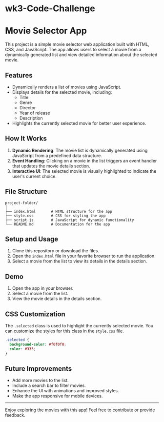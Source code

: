 # wk3-Code-Challenge

# Movie Selector App

This project is a simple movie selector web application built with HTML, CSS, and JavaScript. The app allows users to select a movie from a dynamically generated list and view detailed information about the selected movie.

## Features

- Dynamically renders a list of movies using JavaScript.
- Displays details for the selected movie, including:
  - Title
  - Genre
  - Director
  - Year of release
  - Description
- Highlights the currently selected movie for better user experience.

## How It Works

1. **Dynamic Rendering**: The movie list is dynamically generated using JavaScript from a predefined data structure.
2. **Event Handling**: Clicking on a movie in the list triggers an event handler that updates the movie details section.
3. **Interactive UI**: The selected movie is visually highlighted to indicate the user's current choice.

## File Structure

```
project-folder/
│
├── index.html       # HTML structure for the app
├── style.css        # CSS for styling the app
├── script.js        # JavaScript for dynamic functionality
└── README.md        # Documentation for the app
```

## Setup and Usage

1. Clone this repository or download the files.
2. Open the `index.html` file in your favorite browser to run the application.
3. Select a movie from the list to view its details in the details section.

## Demo

1. Open the app in your browser.
2. Select a movie from the list.
3. View the movie details in the details section.

## CSS Customization

The `.selected` class is used to highlight the currently selected movie. You can customize the styles for this class in the `style.css` file.

```css
.selected {
  background-color: #f0f0f0;
  color: #333;
}
```

## Future Improvements

- Add more movies to the list.
- Include a search bar to filter movies.
- Enhance the UI with animations and improved styles.
- Make the app responsive for mobile devices.

---

Enjoy exploring the movies with this app! Feel free to contribute or provide feedback.
